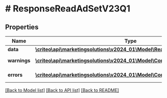 # # ResponseReadAdSetV23Q1

## Properties

Name | Type | Description | Notes
------------ | ------------- | ------------- | -------------
**data** | [**\criteo\api\marketingsolutions\v2024_01\Model\ReadModelReadAdSetV23Q1**](ReadModelReadAdSetV23Q1.md) |  | [optional]
**warnings** | [**\criteo\api\marketingsolutions\v2024_01\Model\CommonProblem[]**](CommonProblem.md) |  | [optional] [readonly]
**errors** | [**\criteo\api\marketingsolutions\v2024_01\Model\CommonProblem[]**](CommonProblem.md) |  | [optional] [readonly]

[[Back to Model list]](../../README.md#models) [[Back to API list]](../../README.md#endpoints) [[Back to README]](../../README.md)
